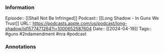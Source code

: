 ### Information

Episode:: [[Shall Not Be Infringed]]
Podcast:: [[Long Shadow - In Guns We Trust]]
URL:: https://podcasts.apple.com/us/podcast/long-shadow/id1577471264?i=1000652587604
Date:: [[2024-04-19]]
Tags:: #guns #2ndamendment #nra 
#podcast


### Annotations

